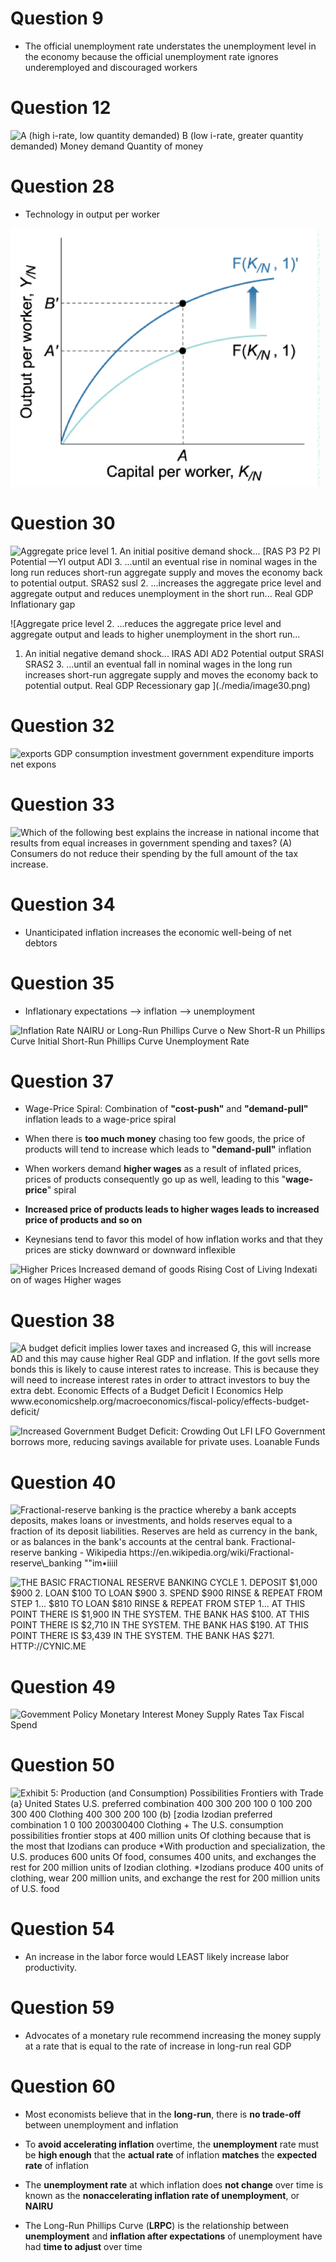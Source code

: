 # Question 9

  -   The official unemployment rate understates the unemployment level
      in the economy because the official unemployment rate ignores
      underemployed and discouraged workers

# Question 12

  ![A (high i-rate, low quantity demanded) B (low i-rate, greater
  quantity demanded) Money demand Quantity of money
  ](./media/image224.png)

# Question 28

  -   Technology in output per worker

  ![F(K/N, ly F(K/N, 1) Capital per worker, KIN ](./media/image225.png)

# Question 30

  ![Aggregate price level 1. An initial positive demand shock... \[RAS
  P3 P2 PI Potential —Yl output ADI 3. ...until an eventual rise in
  nominal wages in the long run reduces short-run aggregate supply and
  moves the economy back to potential output. SRAS2 susl 2. ...increases
  the aggregate price level and aggregate output and reduces
  unemployment in the short run... Real GDP Inflationary gap
  ](./media/image32.png)
  
  ![Aggregate price level 2. ...reduces the aggregate price level and
  aggregate output and leads to higher unemployment in the short run...
  1. An initial negative demand shock... IRAS ADI AD2 Potential output
  SRASI SRAS2 3. ...until an eventual fall in nominal wages in the long
  run increases short-run aggregate supply and moves the economy back to
  potential output. Real GDP Recessionary gap ](./media/image30.png)

# Question 32

  ![exports GDP consumption investment government expenditure imports
  net expons ](./media/image226.png)

# Question 33

  ![Which of the following best explains the increase in national income
  that results from equal increases in government spending and taxes?
  (A) Consumers do not reduce their spending by the full amount of the
  tax increase. ](./media/image227.png)

# Question 34

  -   Unanticipated inflation increases the economic well-being of net
      debtors

# Question 35

  -   Inflationary expectations --\> inflation --\> unemployment

  ![Inflation Rate NAIRU or Long-Run Phillips Curve o New Short-R un
  Phillips Curve Initial Short-Run Phillips Curve Unemployment Rate
  ](./media/image228.png)

# Question 37

  -   Wage-Price Spiral: Combination of **"cost-push"** and
      **"demand-pull"** inflation leads to a wage-price spiral

  -   When there is **too much money** chasing too few goods, the price
      of products will tend to increase which leads to **"demand-pull"**
      inflation

  -   When workers demand **higher wages** as a result of inflated
      prices, prices of products consequently go up as well, leading to
      this "**wage-price**" spiral

  -   **Increased price of products leads to higher wages leads to
      increased price of products and so on**

  -   Keynesians tend to favor this model of how inflation works and
      that they prices are sticky downward or downward inflexible

  ![Higher Prices Increased demand of goods Rising Cost of Living
  Indexati on of wages Higher wages ](./media/image15.png)

# Question 38

  ![A budget deficit implies lower taxes and increased G, this will
  increase AD and this may cause higher Real GDP and inflation. If the
  govt sells more bonds this is likely to cause interest rates to
  increase. This is because they will need to increase interest rates in
  order to attract investors to buy the extra debt. Economic Effects of
  a Budget Deficit I Economics Help
  www.economicshelp.org/macroeconomics/fiscal-policy/effects-budget-deficit/
  ](./media/image229.png)
  
  ![Increased Government Budget Deficit: Crowding Out LFI LFO Government
  borrows more, reducing savings available for private uses. Loanable
  Funds ](./media/image230.png)

# Question 40

  ![Fractional-reserve banking is the practice whereby a bank accepts
  deposits, makes loans or investments, and holds reserves equal to a
  fraction of its deposit liabilities. Reserves are held as currency in
  the bank, or as balances in the bank's accounts at the central bank.
  Fractional-reserve banking - Wikipedia
  https://en.wikipedia.org/wiki/Fractional-reserve\_banking ""im•iiiil
  ](./media/image231.png)
  
  ![THE BASIC FRACTIONAL RESERVE BANKING CYCLE 1. DEPOSIT $1,000 $900 2.
  LOAN $100 TO LOAN $900 3. SPEND $900 RINSE & REPEAT FROM STEP 1...
  $810 TO LOAN $810 RINSE & REPEAT FROM STEP 1... AT THIS POINT THERE IS
  $1,900 IN THE SYSTEM. THE BANK HAS $100. AT THIS POINT THERE IS $2,710
  IN THE SYSTEM. THE BANK HAS $190. AT THIS POINT THERE IS $3,439 IN THE
  SYSTEM. THE BANK HAS $271. HTTP://CYNIC.ME ](./media/image232.png)

# Question 49

  ![Govemment Policy Monetary Interest Money Supply Rates Tax Fiscal
  Spend ](./media/image233.png)

# Question 50

  ![Exhibit 5: Production (and Consumption) Possibilities Frontiers with
  Trade (a} United States U.S. preferred combination 400 300 200 100 0
  100 200 300 400 Clothing 400 300 200 100 (b) \[zodia Izodian preferred
  combination 1 0 100 200300400 Clothing + The U.S. consumption
  possibilities frontier stops at 400 million units Of clothing because
  that is the most that Izodians can produce \*With production and
  specialization, the U.S. produces 600 units Of food, consumes 400
  units, and exchanges the rest for 200 million units of Izodian
  clothing. \*Izodians produce 400 units of clothing, wear 200 million
  units, and exchange the rest for 200 million units of U.S. food
  ](./media/image234.png)

# Question 54

  -   An increase in the labor force would LEAST likely increase labor
      productivity.

# Question 59

  -   Advocates of a monetary rule recommend increasing the money supply
      at a rate that is equal to the rate of increase in long-run real
      GDP

# Question 60

  -   Most economists believe that in the **long-run**, there is **no
      trade-off** between unemployment and inflation

  -   To **avoid accelerating inflation** overtime, the **unemployment**
      rate must be **high enough** that the **actual rate** of inflation
      **matches** the **expected rate** of inflation

  -   The **unemployment rate** at which inflation does **not change**
      over time is known as the **nonaccelerating inflation rate of
      unemployment**, or **NAIRU**

  -   The Long-Run Phillips Curve (**LRPC**) is the relationship between
      **unemployment** and **inflation after expectations** of
      unemployment have had **time to adjust** over time
